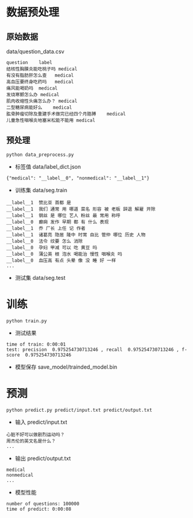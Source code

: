 # 数据预处理
## 原始数据

data/question_data.csv

```
question	label
结核性胸膜炎能吃桃子吗	medical
有没有脂肪肝怎么查	medical
高血压要终身吃药吗	medical
痛风能喝奶吗	medical
发烧寒颤怎么办	medical
肌肉收缩性头痛怎么办？	medical
二型糖尿病能好么	medical
肱骨肿瘤切除及重建手术做完已经四个月胳膊	medical
儿童急性咽喉炎地塞米松能不能用	medical
```

## 预处理
```
python data_preprocess.py
```

- 标签值 data/label_dict.json
```
{"medical": "__label__0", "nonmedical": "__label__1"}
```

- 训练集 data/seg.train
```
__label__1	赞比亚 首都 是
__label__1	我们 通常 用 哪道 菜名 形容 被 老板 辞退 解雇 开除
__label__1	钢丝 是 哪位 艺人 粉丝 最 常用 称呼
__label__0	癫痫 发作 早期 都 有 什么 表现
__label__1	乔 厂长 上任 记 作者
__label__1	诸葛亮 隐居 隆中 时常 自比 管仲 哪位 历史 人物
__label__0	法令 纹要 怎么 消除
__label__0	孕妇 甲减 可以 吃 黄豆 吗
__label__0	蒲公英 根 泡水 喝能治 慢性 咽喉炎 吗
__label__0	血压高 有点 头晕 像 没 睡 好 一样
...
```

- 测试集 data/seg.test

# 训练
```
python train.py
```

- 测试结果
```
time of train: 0:00:01
test: precision  0.975254730713246 , recall  0.975254730713246 , f-score  0.975254730713246
```

- 模型保存 save_model/trainded_model.bin

# 预测
```
python predict.py predict/input.txt predict/output.txt
```
- 输入 predict/input.txt
```
心脏不好可以做剧烈运动吗？
周杰伦的英文名是什么？
...
```

- 输出 predict/output.txt
```
medical
nonmedical
...
```

- 模型性能
```
number of questions: 100000
time of predict: 0:00:08
```

